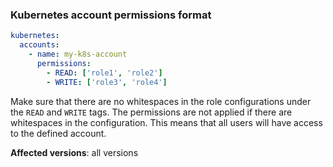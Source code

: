 ### Kubernetes account permissions format
<!-- SUPPORT-3482 -->
```yaml
kubernetes:
  accounts:
    - name: my-k8s-account
      permissions:
        - READ: ['role1', 'role2']
        - WRITE: ['role3', 'role4']
```

Make sure that there are no whitespaces in the role configurations under the `READ` and `WRITE` tags. The permissions are not applied if there are whitespaces in the configuration. This means that all users will have access to the defined account.

**Affected versions**: all versions